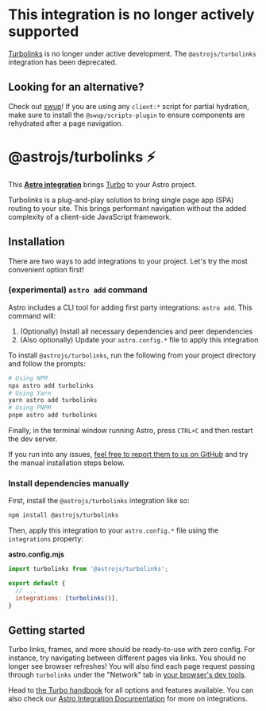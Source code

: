 # This integration is no longer actively supported

[Turbolinks](https://github.com/turbolinks/turbolinks) is no longer under active development. The `@astrojs/turbolinks` integration has been deprecated.

## Looking for an alternative?

Check out [swup](https://swup.js.org/)! If you are using any `client:*` script for partial hydration, make sure to install the `@swup/scripts-plugin` to ensure components are rehydrated after a page navigation.

# @astrojs/turbolinks ⚡️

This **[Astro integration][astro-integration]** brings [Turbo](https://github.com/hotwired/turbo) to your Astro project.

Turbolinks is a plug-and-play solution to bring single page app (SPA) routing to your site. This brings performant navigation without the added complexity of a client-side JavaScript framework.

## Installation

There are two ways to add integrations to your project. Let's try the most convenient option first!

### (experimental) `astro add` command

Astro includes a CLI tool for adding first party integrations: `astro add`. This command will:
1. (Optionally) Install all necessary dependencies and peer dependencies
2. (Also optionally) Update your `astro.config.*` file to apply this integration

To install `@astrojs/turbolinks`, run the following from your project directory and follow the prompts:

```sh
# Using NPM
npx astro add turbolinks
# Using Yarn
yarn astro add turbolinks
# Using PNPM
pnpm astro add turbolinks
```

Finally, in the terminal window running Astro, press `CTRL+C` and then restart the dev server.

If you run into any issues, [feel free to report them to us on GitHub](https://github.com/withastro/astro/issues) and try the manual installation steps below.

### Install dependencies manually

First, install the `@astrojs/turbolinks` integration like so:

```sh
npm install @astrojs/turbolinks
```

Then, apply this integration to your `astro.config.*` file using the `integrations` property:

__astro.config.mjs__

```js
import turbolinks from '@astrojs/turbolinks';

export default {
  // ...
  integrations: [turbolinks()],
}
```

## Getting started

Turbo links, frames, and more should be ready-to-use with zero config. For instance, try navigating between different pages via links. You should no longer see browser refreshes! You will also find each page request passing through `turbolinks` under the "Network" tab in [your browser's dev tools](https://developer.chrome.com/docs/devtools/).

Head to [the Turbo handbook](https://turbo.hotwired.dev/handbook/introduction) for all options and features available. You can also check our [Astro Integration Documentation][astro-integration] for more on integrations.

[astro-integration]: https://docs.astro.build/en/guides/integrations-guide/
[astro-ui-frameworks]: https://docs.astro.build/en/core-concepts/framework-components/#using-framework-components
